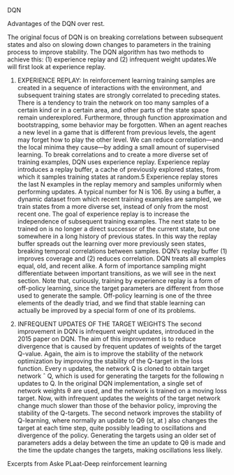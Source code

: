 DQN

Advantages of the DQN over rest.

The original focus of DQN is on breaking correlations between subsequent states
and also on slowing down changes to parameters in the training process to improve stability. The DQN algorithm has two methods to achieve this: (1) experience replay
and (2) infrequent weight updates.We will first look at experience replay.

1. EXPERIENCE REPLAY:
In reinforcement learning training samples are created in a sequence of interactions
with the environment, and subsequent training states are strongly correlated to
preceding states. There is a tendency to train the network on too many samples
of a certain kind or in a certain area, and other parts of the state space remain underexplored.
Furthermore, through function approximation and bootstrapping, some
behavior may be forgotten. When an agent reaches a new level in a game that is
different from previous levels, the agent may forget how to play the other level.
We can reduce correlation—and the local minima they cause—by adding a small
amount of supervised learning. To break correlations and to create a more diverse set
of training examples, DQN uses experience replay. Experience replay introduces a
replay buffer, a cache of previously explored states, from which it samples
training states at random.5 Experience replay stores the last N examples in the
replay memory and samples uniformly when performing updates. A typical number
for N is 106. By using a buffer, a dynamic dataset from which recent training
examples are sampled, we train states from a more diverse set, instead of only from
the most recent one. The goal of experience replay is to increase the independence
of subsequent training examples. The next state to be trained on is no longer a direct
successor of the current state, but one somewhere in a long history of previous states.
In this way the replay buffer spreads out the learning over more previously seen
states, breaking temporal correlations between samples. DQN’s replay buffer (1)
improves coverage and (2) reduces correlation.
DQN treats all examples equal, old, and recent alike. A form of importance
sampling might differentiate between important transitions, as we will see in the
next section.
Note that, curiously, training by experience replay is a form of off-policy
learning, since the target parameters are different from those used to generate the
sample. Off-policy learning is one of the three elements of the deadly triad, and we
find that stable learning can actually be improved by a special form of one of its
problems.

2. INFREQUENT UPDATES OF THE TARGET WEIGHTS
The second improvement in DQN is infrequent weight updates, introduced in the
2015 paper on DQN. The aim of this improvement is to reduce divergence that
is caused by frequent updates of weights of the target Q-value. Again, the aim is to
improve the stability of the network optimization by improving the stability of the
Q-target in the loss function.
Every n updates, the network Q is cloned to obtain target network ˆ Q, which
is used for generating the targets for the following n updates to Q. In the original
DQN implementation, a single set of network weights θ are used, and the network
is trained on a moving loss target. Now, with infrequent updates the weights of the
target network change much slower than those of the behavior policy, improving the
stability of the Q-targets.
The second network improves the stability of Q-learning, where normally an
update to Qθ (st, at ) also changes the target at each time step, quite possibly leading to oscillations and divergence of the policy. Generating the targets using an older set of parameters adds a delay between the time an update to Qθ is made and the time the update changes the targets, making oscillations less likely.

Excerpts from Aske PLaat-Deep reinforcement learning
